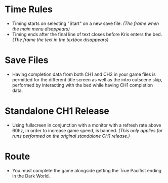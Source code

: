 # **Time Rules**
* Timing starts on selecting "Start" on a new save file. *(The frame when the main menu disappears)*
* Timing ends after the final line of text closes before Kris enters the bed. *(The frame the text in the textbox disappears)*

# **Save Files**
* Having completion data from both CH1 and CH2 in your game files is permitted for the different title screen as well as the intro cutscene skip, performed by interacting with the bed while having CH1 completion data.

# **Standalone CH1 Release**
* Using fullscreen in conjunction with a monitor with a refresh rate above 60hz, in order to increase game speed, is banned. *(This only applies for runs performed on the original standalone CH1 release.)*

# **Route**
* You must complete the game alongside getting the True Pacifist ending in the Dark World.